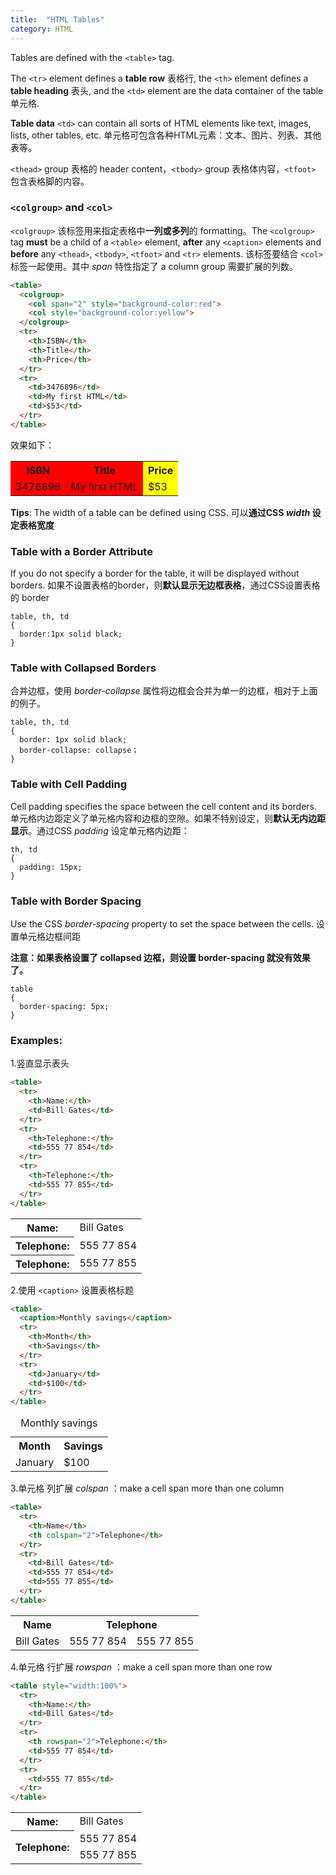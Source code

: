 ```yaml
---
title:  "HTML Tables"
category: HTML
---
```

Tables are defined with the `<table>` tag.

The `<tr>` element defines a **table row** 表格行, the `<th>` element defines a **table heading** 表头, and the `<td>` element are the data container of the table 单元格.

**Table data** `<td>` can contain all sorts of HTML elements like text, images, lists, other tables, etc. 单元格可包含各种HTML元素：文本、图片、列表、其他表等。

`<thead>` group 表格的 header content，`<tbody>` group 表格体内容，`<tfoot>` 包含表格脚的内容。

<!--more-->

### `<colgroup>` and `<col>`

`<colgroup>` 该标签用来指定表格中**一列或多列**的 formatting。The `<colgroup>` tag **must** be a child of a `<table>` element, **after** any `<caption>` elements and **before** any `<thead>`, `<tbody>`, `<tfoot>` and `<tr>` elements. 该标签要结合 `<col>` 标签一起使用。其中 _span_ 特性指定了 a column group 需要扩展的列数。

```html
<table>
  <colgroup>
    <col span="2" style="background-color:red">
    <col style="background-color:yellow">
  </colgroup>
  <tr>
    <th>ISBN</th>
    <th>Title</th>
    <th>Price</th>
  </tr>
  <tr>
    <td>3476896</td>
    <td>My first HTML</td>
    <td>$53</td>
  </tr>
</table>
```

效果如下：

<table>
  <colgroup>
    <col span="2" style="background-color:red">
    <col style="background-color:yellow">
  </colgroup>
  <tr>
    <th>ISBN</th>
    <th>Title</th>
    <th>Price</th>
  </tr>
  <tr>
    <td>3476896</td>
    <td>My first HTML</td>
    <td>$53</td>
  </tr>
</table>

**Tips**: The width of a table can be defined using CSS. 可以**通过CSS _width_ 设定表格宽度**

### Table with a Border Attribute

If you do not specify a border for the table, it will be displayed without borders. 如果不设置表格的border，则**默认显示无边框表格**，通过CSS设置表格的 border

    table, th, td
    {
      border:1px solid black;
    }

### Table with Collapsed Borders

合并边框，使用 _border-collapse_ 属性将边框会合并为单一的边框，相对于上面的例子。

    table, th, td
    {
      border: 1px solid black;
      border-collapse: collapse；
    }

### Table with Cell Padding

Cell padding specifies the space between the cell content and its borders. 单元格内边距定义了单元格内容和边框的空隙。如果不特别设定，则**默认无内边距显示**。通过CSS _padding_ 设定单元格内边距：

    th, td
    {
      padding: 15px;
    }

### Table with Border Spacing

Use the CSS _border-spacing_ property to set the space between the cells. 设置单元格边框间距

**注意：如果表格设置了 collapsed 边框，则设置 border-spacing 就没有效果了。**

    table
    {
      border-spacing: 5px;
    }

### Examples:

1.竖直显示表头

```html
<table>
  <tr>
    <th>Name:</th>
    <td>Bill Gates</td>
  </tr>
  <tr>
    <th>Telephone:</th>
    <td>555 77 854</td>
  </tr>
  <tr>
    <th>Telephone:</th>
    <td>555 77 855</td>
  </tr>
</table>
```

<table>
  <tr>
    <th>Name:</th>
    <td>Bill Gates</td>
  </tr>
  <tr>
    <th>Telephone:</th>
    <td>555 77 854</td>
  </tr>
  <tr>
    <th>Telephone:</th>
    <td>555 77 855</td>
  </tr>
</table>

2.使用 `<caption>` 设置表格标题

```html
<table>
  <caption>Monthly savings</caption>
  <tr>
    <th>Month</th>
    <th>Savings</th>
  </tr>
  <tr>
    <td>January</td>
    <td>$100</td>
  </tr>
</table>
```

<table>
  <caption>Monthly savings</caption>
  <tr>
    <th>Month</th>
    <th>Savings</th>
  </tr>
  <tr>
    <td>January</td>
    <td>$100</td>
  </tr>
</table>

3.单元格 列扩展 _colspan_ ：make a cell span more than one column

```html
<table>
  <tr>
    <th>Name</th>
    <th colspan="2">Telephone</th>
  </tr>
  <tr>
    <td>Bill Gates</td>
    <td>555 77 854</td>
    <td>555 77 855</td>
  </tr>
</table>
```

<table>
  <tr>
    <th>Name</th>
    <th colspan="2">Telephone</th>
  </tr>
  <tr>
    <td>Bill Gates</td>
    <td>555 77 854</td>
    <td>555 77 855</td>
  </tr>
</table>

4.单元格 行扩展 _rowspan_ ：make a cell span more than one row

```html
<table style="width:100%">
  <tr>
    <th>Name:</th>
    <td>Bill Gates</td>
  </tr>
  <tr>
    <th rowspan="2">Telephone:</th>
    <td>555 77 854</td>
  </tr>
  <tr>
    <td>555 77 855</td>
  </tr>
</table>
```

<table style="width:100%">
  <tr>
    <th>Name:</th>
    <td>Bill Gates</td>
  </tr>
  <tr>
    <th rowspan="2">Telephone:</th>
    <td>555 77 854</td>
  </tr>
  <tr>
    <td>555 77 855</td>
  </tr>
</table>
